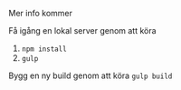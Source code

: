 Mer info kommer

Få igång en lokal server genom att köra

1. `npm install`
2. `gulp`

Bygg en ny build genom att köra `gulp build`
